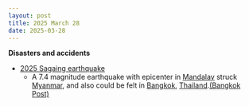 ```yaml
---
layout: post
title: 2025 March 28
date: 2025-03-28
---
```



**Disasters and accidents**

* [2025 Sagaing earthquake](https://en.wikipedia.org/wiki/2025_Sagaing_earthquake "2025 Sagaing earthquake")
  + A 7.4 magnitude earthquake with epicenter in [Mandalay](https://en.wikipedia.org/wiki/Mandalay "Mandalay") struck [Myanmar](https://en.wikipedia.org/wiki/Myanmar "Myanmar"), and also could be felt in [Bangkok](https://en.wikipedia.org/wiki/Bangkok "Bangkok"), [Thailand](https://en.wikipedia.org/wiki/Thailand "Thailand").[(Bangkok Post)](https://www.bangkokpost.com/thailand/general/2989866/powerful-quake-in-myanmar-felt-in-bangkok)
